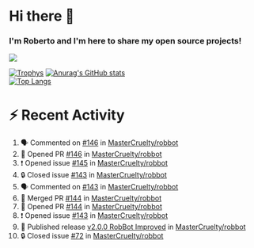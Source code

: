 # Hi there 👋
### I'm Roberto and I'm here to share my open source projects!

<img src="https://komarev.com/ghpvc/?username=mastercruelty&label=Profile views&color=0e75b6"><br>

[![Trophys](https://github-profile-trophy.vercel.app/?username=mastercruelty)](https://github.com/ryo-ma/github-profile-trophy)
[![Anurag's GitHub stats](https://github-readme-stats.vercel.app/api?username=mastercruelty&show_icons=true&theme=tokyonight)](https://github.com/anuraghazra/github-readme-stats)<br>
[![Top Langs](https://github-readme-stats.vercel.app/api/top-langs/?username=mastercruelty&langs_count=10&hide=jupyter%20notebook&exclude_repo=Alarm-project&layout=compact&theme=tokyonight)](https://github.com/anuraghazra/github-readme-stats)

# :zap: Recent Activity
<!--START_SECTION:activity-->
1. 🗣 Commented on [#146](https://github.com/MasterCruelty/robbot/pull/146#issuecomment-1747468998) in [MasterCruelty/robbot](https://github.com/MasterCruelty/robbot)
2. 💪 Opened PR [#146](https://github.com/MasterCruelty/robbot/pull/146) in [MasterCruelty/robbot](https://github.com/MasterCruelty/robbot)
3. ❗ Opened issue [#145](https://github.com/MasterCruelty/robbot/issues/145) in [MasterCruelty/robbot](https://github.com/MasterCruelty/robbot)
4. 🔒 Closed issue [#143](https://github.com/MasterCruelty/robbot/issues/143) in [MasterCruelty/robbot](https://github.com/MasterCruelty/robbot)
5. 🗣 Commented on [#143](https://github.com/MasterCruelty/robbot/issues/143#issuecomment-1732101483) in [MasterCruelty/robbot](https://github.com/MasterCruelty/robbot)
6. 🎉 Merged PR [#144](https://github.com/MasterCruelty/robbot/pull/144) in [MasterCruelty/robbot](https://github.com/MasterCruelty/robbot)
7. 💪 Opened PR [#144](https://github.com/MasterCruelty/robbot/pull/144) in [MasterCruelty/robbot](https://github.com/MasterCruelty/robbot)
8. ❗ Opened issue [#143](https://github.com/MasterCruelty/robbot/issues/143) in [MasterCruelty/robbot](https://github.com/MasterCruelty/robbot)
9. 🚀 Published release [v2.0.0 RobBot Improved](https://github.com/MasterCruelty/robbot/releases/tag/v2.0.0) in [MasterCruelty/robbot](https://github.com/MasterCruelty/robbot)
10. 🔒 Closed issue [#72](https://github.com/MasterCruelty/robbot/issues/72) in [MasterCruelty/robbot](https://github.com/MasterCruelty/robbot)
<!--END_SECTION:activity-->
